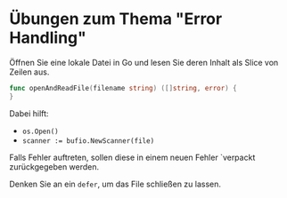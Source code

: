 # Übungen zum Thema "Error Handling"

Öffnen Sie eine lokale Datei in Go und lesen Sie deren Inhalt als Slice von Zeilen aus.

````go
func openAndReadFile(filename string) ([]string, error) {
}
````

Dabei hilft:

- `os.Open()`
- `scanner := bufio.NewScanner(file)`

Falls Fehler auftreten, sollen diese in einem neuen Fehler `verpackt zurückgegeben werden.

Denken Sie an ein `defer`, um das File schließen zu lassen.